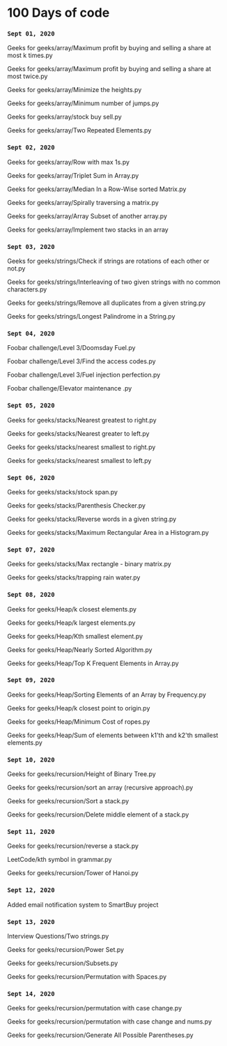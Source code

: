 # 100 Days of code

### `Sept 01, 2020`

Geeks for geeks/array/Maximum profit by buying and selling a share at most k times.py

Geeks for geeks/array/Maximum profit by buying and selling a share at most twice.py

Geeks for geeks/array/Minimize the heights.py

Geeks for geeks/array/Minimum number of jumps.py

Geeks for geeks/array/stock buy sell.py

Geeks for geeks/array/Two Repeated Elements.py


### `Sept 02, 2020`

Geeks for geeks/array/Row with max 1s.py

Geeks for geeks/array/Triplet Sum in Array.py

Geeks for geeks/array/Median In a Row-Wise sorted Matrix.py

Geeks for geeks/array/Spirally traversing a matrix.py

Geeks for geeks/array/Array Subset of another array.py

Geeks for geeks/array/Implement two stacks in an array


### `Sept 03, 2020`

Geeks for geeks/strings/Check if strings are rotations of each other or not.py

Geeks for geeks/strings/Interleaving of two given strings with no common characters.py

Geeks for geeks/strings/Remove all duplicates from a given string.py

Geeks for geeks/strings/Longest Palindrome in a String.py

### `Sept 04, 2020`

Foobar challenge/Level 3/Doomsday Fuel.py

Foobar challenge/Level 3/Find the access codes.py

Foobar challenge/Level 3/Fuel injection perfection.py

Foobar challenge/Elevator maintenance .py

### `Sept 05, 2020`

Geeks for geeks/stacks/Nearest greatest to right.py

Geeks for geeks/stacks/Nearest greater to left.py

Geeks for geeks/stacks/nearest smallest to right.py

Geeks for geeks/stacks/nearest smallest to left.py

### `Sept 06, 2020`

Geeks for geeks/stacks/stock span.py

Geeks for geeks/stacks/Parenthesis Checker.py

Geeks for geeks/stacks/Reverse words in a given string.py

Geeks for geeks/stacks/Maximum Rectangular Area in a Histogram.py

### `Sept 07, 2020`

Geeks for geeks/stacks/Max rectangle - binary matrix.py

Geeks for geeks/stacks/trapping rain water.py

### `Sept 08, 2020`

Geeks for geeks/Heap/k closest elements.py

Geeks for geeks/Heap/k largest elements.py

Geeks for geeks/Heap/Kth smallest element.py

Geeks for geeks/Heap/Nearly Sorted Algorithm.py

Geeks for geeks/Heap/Top K Frequent Elements in Array.py

### `Sept 09, 2020`

Geeks for geeks/Heap/Sorting Elements of an Array by Frequency.py

Geeks for geeks/Heap/k closest point to origin.py

Geeks for geeks/Heap/Minimum Cost of ropes.py

Geeks for geeks/Heap/Sum of elements between k1'th and k2'th smallest elements.py

### `Sept 10, 2020`

Geeks for geeks/recursion/Height of Binary Tree.py

Geeks for geeks/recursion/sort an array (recursive approach).py

Geeks for geeks/recursion/Sort a stack.py

Geeks for geeks/recursion/Delete middle element of a stack.py

### `Sept 11, 2020`

Geeks for geeks/recursion/reverse a stack.py

LeetCode/kth symbol in grammar.py

Geeks for geeks/recursion/Tower of Hanoi.py

### `Sept 12, 2020`

Added email notification system to SmartBuy project

### `Sept 13, 2020`

Interview Questions/Two strings.py

Geeks for geeks/recursion/Power Set.py

Geeks for geeks/recursion/Subsets.py

Geeks for geeks/recursion/Permutation with Spaces.py

### `Sept 14, 2020`

Geeks for geeks/recursion/permutation with case change.py

Geeks for geeks/recursion/permutation with case change and nums.py

Geeks for geeks/recursion/Generate All Possible Parentheses.py

